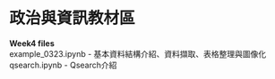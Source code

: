 # 政治與資訊教材區

**Week4 files**  
example_0323.ipynb - 基本資料結構介紹、資料擷取、表格整理與圖像化  
qsearch.ipynb -  Qsearch介紹  

